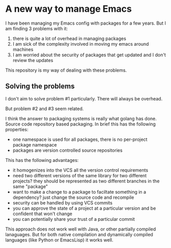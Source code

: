 # A new way to manage Emacs

I have been managing my Emacs config with packages for a few
years. But I am finding 3 problems with it:

1. there is quite a lot of overhead in managing packages
2. I am sick of the complexity involved in moving my emacs around machines
3. I am worried about the security of packages that get updated and I don't review the updates

This repository is my way of dealing with these problems.

## Solving the problems

I don't aim to solve problem #1 particularly. There will always be overhead.

But problem #2 and #3 seem related. 

I think the answer to packaging systems is really what golang has
done. Source code repository based packaging. In brief this has the
following properties:

* one namespace is used for all packages, there is no per-project package namespace 
* packages are version controlled source repositories

This has the following advantages:

* it homogenizes into the VCS all the version control requirements
 * need two different versions of the same library for two different projects? they should be represented as two different branches in the same "package"
 * want to make a change to a package to faciltate something in a dependency? just change the source code and recompile
* security can be handled by using VCS commits
 * you can approve the state of a project at a particular version and be confident that won't change
 * you can potentially share your trust of a particular commit
 
This approach does not work well with Java, or other partially
compiled lanaguages. But for both native compilation and dynamically
compiled languages (like Python or EmacsLisp) it works well.

